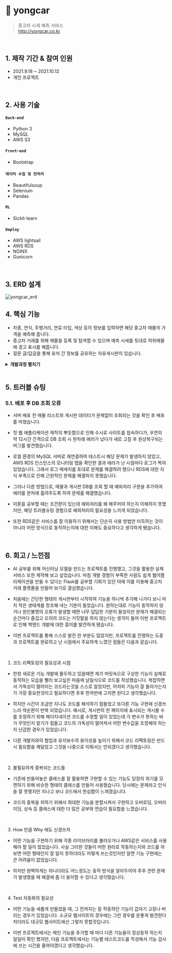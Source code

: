 # :pushpin: yongcar
>중고차 시세 예측 서비스  
>http://yongcar.co.kr 

</br>

## 1. 제작 기간 & 참여 인원
- 2021.9.18 ~ 2021.10.12
- 개인 프로젝트

</br>

## 2. 사용 기술
#### `Back-end`
  - Python 3
  - MySQL
  - AWS S3
#### `Front-end`
  - Bootstrap
#### `데이터 수집 및 전처리`
  - Beautifulsoup
  - Selenium
  - Pandas
#### `ML`
  - Sickit-learn
#### `Deploy`
  - AWS lightsail
  - AWS RDS
  - NGINX
  - Gunicorn
</br>

## 3. ERD 설계
![yongcar_erd](https://user-images.githubusercontent.com/48177285/146889299-d5002237-f220-452c-bb2a-97c4c9655844.png)


## 4. 핵심 기능
- 차종, 연식, 주행거리, 연료 타입, 색상 등의 정보를 입력하면 해당 중고차 매물의 가격을 예측해 줍니다.
- 중고차 거래를 위해 매물을 등록 및 탐색할 수 있으며 예측 시세를 토대로 허위매물에 경고 표시를 해줍니다.
- 질문 글/답글을 통해 유저 간 정보를 공유하는 자유게시판이 있습니다.



<details>
<summary><b>개발과정 펼치기</b></summary>
<div markdown="1">

### 4.1. 머신러닝 모델 개발
- 동적 크롤링(Selenium)을 이용해 범주별 데이터 수집 및 전처리
  
  ![image](https://user-images.githubusercontent.com/48177285/146894491-cb278e59-15f7-4a48-9228-6f07a3452c5e.png)

- 교차검증을 통한 하이퍼 파라미터 튜닝 및 모델 학습
  ~~~python
  def print_best_params(model, params):
      grid_model = GridSearchCV(model,
                                param_grid=params,
                                scoring='neg_mean_squared_error',
                                cv=5)
      grid_model.fit(X_train, y_train)
      r2 = grid_model.best_score_
      rmse = np.sqrt(-1*grid_model.best_score_)
      print('{0} 5 CV 시 최적 평균 RMSE 값 : {1}, 최적 parameter : {2}'.format(model.__class__.__name__,
                                                                   np.round(rmse, 4),grid_model.best_params_))
  ~~~
  ~~~python
  lgbm_params = {'n_estimators':[100, 300, 500, 1000],
               'learning_rate':[0.1, 0.05, 0.01],
               'max_depth':[3, 4, 5, 6, 7, 8, 9],
               'num_leaves':[6, 12, 24, 36]               
               }

  lgbm_reg = LGBMRegressor(n_estimators='n_estimators',
                           learning_rate='learning_rate',
                           objective='regression',
                           boosting='gbdt',
                           metric= 'rmse',
                           n_jobs=-1)


  ~~~
  ~~~python
  lgbm = LGBMRegressor()
  lgbm.fit(X_train, y_train,
                   eval_set=[(X_test, y_test)],
                   eval_metric='l1',
                   early_stopping_rounds=1000)
  pred = lgbm.predict(X_test)
  evaluate_model(y_test, pred)
  ~~~
  ~~~python
  lgbm = LGBMRegressor(n_estimators=1000,n_jobs=-1,learning_rate=0.05,max_depth=9,num_leaves=24)
  lgbm.fit(X_train, y_train)
  pred = lgbm.predict(X_test)
  evaluate_model(y_test, pred)
  ~~~
  ~~~python
  R2 score : 0.9527
  MAE score : 0.1140
  MSE score : 0.0254
  RMSE score : 0.00064712
  ~~~
 
- 전체과정
  
  https://github.com/joyw93/AI_Project/blob/main/AI_06_%EC%A1%B0%EC%9A%A9%EC%9B%90_section2.ipynb
  
### 4.2. auth
  
- **회원가입/로그인 기능** :pushpin: [코드 확인](https://github.com/joyw93/yongcar/blob/main/yong/views/auth_view.py)
  
  - flask-WTF를 이용하여 백엔드에서도 유효성을 검사 합니다. 
  - 파이썬 bcrypt 라이브러리를 이용해 패스워드를 암호화 합니다.
  
  
### 4.3. car
  
- **시세 조회/매물 등록** :pushpin: [코드 확인](https://github.com/joyw93/yongcar/blob/main/yong/views/car_view.py)
  
  - pickle 형태로 저장된 ML 모델을 불러와 predict method를 구현 했습니다.
  - 매물 등록시 사진은 서버가 아닌 S3 버킷에 저장 되도록 했습니다.
  
  
### 4.4. question
  
- **자유게시판** :pushpin: [코드 확인](https://github.com/joyw93/yongcar/blob/main/yong/views/question_view.py)
  
  - 페이지네이션 기능을 구현 했습니다.
  
  

</div>
</details>

</br>

## 5. 트러블 슈팅
### 5.1. 배포 후 DB 조회 오류
- 서버 배포 전 매물 리스트와 게시판 데이터가 문제없이 조회되는 것을 확인 후 배포를 마쳤습니다.

- 첫 웹 애플리케이션 제작의 뿌듯함으로 인해 수시로 사이트를 접속하다가, 우연히 약 12시간 간격으로 DB 조회 시 한차례 에러가 났다가 새로 고침 후
원상복구되는 버그를 발견했습니다.

- 로컬 환경의 MySQL 서버로 재연결하여 테스트시 해당 문제가 발생하지 않았고, AWS RDS 인스턴스의 모니터링 탭을 확인한 결과 에러가 난 시점마다 로그가 찍혀 있었습니다.
그래서 로그 메세지를 토대로 문제를 해결하려 했으나 RDS에 대한 지식 부족으로 인해 근원적인 문제를 해결하지 못했습니다.

- 그러나 다른 방법으로, 매물과 게시판 DB를 조회 할 때 예외처리 구문을 추가하여 에러를 한차례 흘려주도록 하여 문제를 해결했습니다.

- 이론을 공부할 때는 조건문이 있는데 예외처리를 왜 해주어야 하는지 이해하지 못했지만, 해당 트러블슈팅 경험으로 예외처리의 필요성을 느끼게 되었습니다.

- 또한 RDS같은 서비스를 잘 이용하기 위해서는 단순히 사용 방법만 터득하는 것이 아니라 어떤 방식으로 동작하는지에 대한 이해도 중요하다고 생각하게 됐습니다.


    
</br>

## 6. 회고 / 느낀점

* AI 공부를 위해 머신러닝 모델을 만드는 프로젝트를 진행했고, 그것을 활용한 실제 서비스 또한 제작해 보고 싶었습니다.
마침 개발 경험이 부족한 사람도 쉽게 웹어플리케이션을 만들 수 있다는 Flask를 공부할 기회가 있던 덕에 이를 이용해 중고차 거래 플랫폼을 만들어 보기로 결심했습니다.   

* 처음에는 간단한 형태의 게시판부터 시작하여 기능을 하나씩 추가해 나가다 보니 마치 작은 생태계를 창조해 내는 기분이 들었습니다. 원하는대로 기능이 동작하지 않거나 원인불명의 오류가 발생할 때면
너무 답답한 기분이 들었지만 문제가 해결되는 순간마다 즐겁고 오히려 코드는 거짓말을 하지 않는다는 생각이 들어 이번 프로젝트로 인해 백엔드 개발에 대한 흥미를 발견하게 됐습니다.   

* 이번 프로젝트를 통해 스스로 발전 한 부분도 많았지만, 프로젝트를 진행하는 도중과 프로젝트를 완료하고 난 시점에서 주요하게 느꼈던 점들은 다음과 같습니다.   

</br>

 1. 코드 리팩토링의 필요성과 시점

- 한창 새로운 기능 개발에 몰두하고 있을때면 제가 머릿속으로 구상한 기능이 실제로 동작하는 모습을 빨리 보고싶은 마음에 날림식으로 코드를 작성했습니다.
복잡하면서 가독성이 떨어지는 코드라는것을 스스로 알았지만, 어차피 기능이 잘 돌아가는지가 가장 중요한것이고 필요하다면 추후 한꺼번에 고치면 된다고 생각했습니다.   

- 하지만 시간이 조금만 지나도 코드를 해석하기 힘들었고 또다른 기능 구현에 신경쓰느라 악순환이 반복 되었습니다.
예시로, 게시판의 한 페이지에 표시되는 게시물 수를 조정하기 위해 페이지네이션 코드를 수정할 일이 있었는데 각 변수가 뜻하는 바가 무엇인지 알기가 힘들고 코드의 가독성이 떨어져서
어떤 변수값을 조정해야 하는지 난감한 경우가 있었습니다.   

- 다른 개발자와의 협업과 유지보수의 용이성을 높이기 위해서 코드 리팩토링은 반드시 필요함을 깨달았고 그것을 나중으로 미뤄서는 안되겠다고 생각했습니다.

</br>

2. 불필요하게 중복되는 코드들

- 기존에 만들어놓은 클래스를 잘 활용하면 구현할 수 있는 기능도 당장의 위기를 모면하기 위해 비슷한 형태의 클래스를 만들어 사용했습니다.
당시에는 문제라고 인식을 잘 못했지만 지나고 보니 코드에서 한심함이 느껴졌습니다.

- 코드의 중복을 피하기 위해서 최대한 기능을 분할시켜서 구현하고 오버로딩, 오버라이딩, 상속 등 
클래스에 대한 더 많은 공부와 연습이 필요함을 느꼈습니다.

</br>

3. How 만큼 Why 에도 신경쓰자
    
- 어떤 기능을 구현하기 위해 각종 라이브러리를 불러오거나 AWS같은 서비스를 사용해야 할 일이 많았습니다. 사실 그러한 것들이 어떤 원리로 작동하는지와 코드를 까보면 어떤 형태인지
잘 알지 못하더라도 어떻게 쓰는것인지만 알면 기능 구현에는 큰 어려움이 없었습니다.

- 하지만 완벽하게는 아니더라도 어느정도는 동작 방식을 알아두어야 추후 관련 문제가 발생했을 때 해결에 좀 더
용이할 수 있다고 생각했습니다.

</br>

4. Test 자동화의 필요성
    
- 어떤 기능을 새롭게 만들었을 때, 그 전까지는 잘 작동하던 기능이 갑자기 고장나 버리는 경우가 있었습니다. 소규모 웹사이트의 경우에는 그런 경우를 운좋게 발견한다 치더라도
대규모 웹사이트에선 그렇지 못할것입니다.

- 이번 프로젝트에서는 메인 기능을 추가할 때 마다 다른 기능들이 정상동작 하는지 일일이 확인 했지만, 다음 프로젝트에서는 기능별 테스트코드를 작성해서
기능 검사에 쓰는 시간을 줄여야겠다고 생각했습니다.
